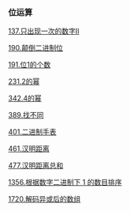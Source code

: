 ### 位运算

<a href="all_note/137.只出现一次的数字II.md">137.只出现一次的数字II</a>

<a href="all_note/190.颠倒二进制位.md">190.颠倒二进制位</a>

<a href="all_note/191.位1的个数.md">191.位1的个数</a>

<a href="all_note/231.2的幂.md">231.2的幂</a>

<a href="all_note/342.4的幂.md">342.4的幂</a>

<a href="all_note/389.找不同.md">389.找不同</a>

<a href="all_note/401.二进制手表.md">401.二进制手表</a>

<a href="all_note/461.汉明距离.md">461.汉明距离</a>

<a href="all_note/477.汉明距离总和.md">477.汉明距离总和</a>

<a href="all_note/1356. 根据数字二进制下1的数目排序.md">1356.根据数字二进制下 1 的数目排序</a>

<a href="all_note/1720.解码异或后的数组.md">1720.解码异或后的数组</a>